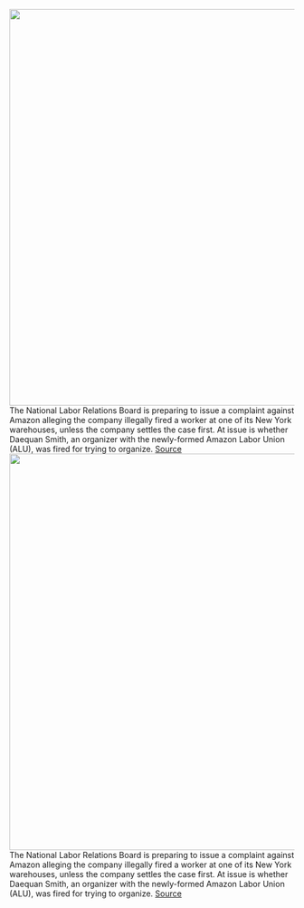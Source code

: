 <img src='https://cdn.vox-cdn.com/thumbor/0eXNaUrTtxGMQk79se8VoLQwcrc=/0x0:2040x1360/1200x800/filters:focal(857x517:1183x843)/cdn.vox-cdn.com/uploads/chorus_image/image/70418830/acastro_181114_1777_amazon_hq2_0003.0.jpg' width='700px' /><br/>
The National Labor Relations Board is preparing to issue a complaint against Amazon alleging the company illegally fired a worker at one of its New York warehouses, unless the company settles the case first. At issue is whether Daequan Smith, an organizer with the newly-formed Amazon Labor Union (ALU), was fired for trying to organize.
<a href='https://www.theverge.com/2022/1/21/22895668/amazon-facing-formal-complaint-from-labor-board-over-worker-firing'> Source <a/><img src='https://cdn.vox-cdn.com/thumbor/0eXNaUrTtxGMQk79se8VoLQwcrc=/0x0:2040x1360/1200x800/filters:focal(857x517:1183x843)/cdn.vox-cdn.com/uploads/chorus_image/image/70418830/acastro_181114_1777_amazon_hq2_0003.0.jpg' width='700px' /><br/>
The National Labor Relations Board is preparing to issue a complaint against Amazon alleging the company illegally fired a worker at one of its New York warehouses, unless the company settles the case first. At issue is whether Daequan Smith, an organizer with the newly-formed Amazon Labor Union (ALU), was fired for trying to organize.
<a href='https://www.theverge.com/2022/1/21/22895668/amazon-facing-formal-complaint-from-labor-board-over-worker-firing'> Source <a/>